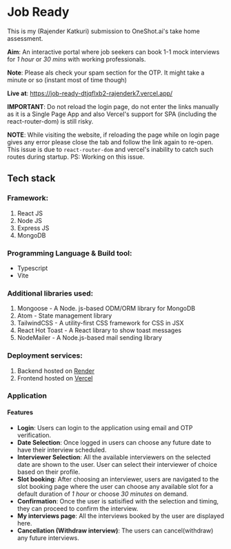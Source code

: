 # Job Ready

This is my (Rajender Katkuri) submission to OneShot.ai's take home assessment.

**Aim**: An interactive portal where job seekers can book 1-1 mock interviews for _1 hour_ or _30 mins_ with working professionals.

**Note**: Please als check your spam section for the OTP. It might take a minute or so (instant most of time though)

**Live at**: https://job-ready-dtjqflxb2-rajenderk7.vercel.app/

**IMPORTANT**: Do not reload the login page, do not enter the links manually as it is a Single Page App and also Vercel's support for SPA (including the react-router-dom) is still risky.

**NOTE**: While visiting the website, if reloading the page while on login page gives any error please close the tab and follow the link again to re-open. This issue is due to `react-router-dom` and vercel's inability to catch such routes during startup. PS: Working on this issue.

## Tech stack

### Framework:

1. React JS
2. Node JS
3. Express JS
4. MongoDB

### Programming Language & Build tool:

- Typescript
- Vite

### Additional libraries used:

1. Mongoose - A Node. js-based ODM/ORM library for MongoDB
2. Atom - State management library
3. TailwindCSS - A utility-first CSS framework for CSS in JSX
4. React Hot Toast - A React library to show toast messages
5. NodeMailer - A Node.js-based mail sending library

### Deployment services:

1. Backend hosted on [Render](http://render.com/ "Render")
2. Frontend hosted on [Vercel](http://vercel.com "Vercel")

### Application

#### Features

- **Login**: Users can login to the application using email and OTP verification.
- **Date Selection**: Once logged in users can choose any future date to have their interview scheduled.
- **Interviewer Selection**: All the available interviewers on the selected date are shown to the user. User can select their interviewer of choice based on their profile.
- **Slot booking**: After choosing an interviewer, users are navigated to the slot booking page where the user can choose any available slot for a default duration of _1 hour_ or choose _30 minutes_ on demand.
- **Confirmation**: Once the user is satisified with the selection and timing, they can proceed to confirm the interview.
- **My interviews page**: All the interviews booked by the user are displayed here.
- **Cancellation (Withdraw interview)**: The users can cancel(withdraw) any future interviews.
